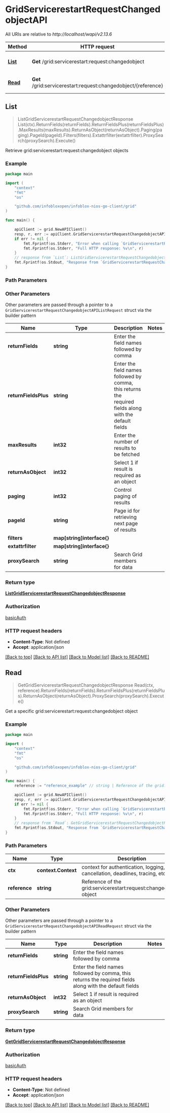 # GridServicerestartRequestChangedobjectAPI

All URIs are relative to *http://localhost/wapi/v2.13.6*

Method | HTTP request | Description
------------- | ------------- | -------------
[**List**](GridServicerestartRequestChangedobjectAPI.md#List) | **Get** /grid:servicerestart:request:changedobject | Retrieve grid:servicerestart:request:changedobject objects
[**Read**](GridServicerestartRequestChangedobjectAPI.md#Read) | **Get** /grid:servicerestart:request:changedobject/{reference} | Get a specific grid:servicerestart:request:changedobject object



## List

> ListGridServicerestartRequestChangedobjectResponse List(ctx).ReturnFields(returnFields).ReturnFieldsPlus(returnFieldsPlus).MaxResults(maxResults).ReturnAsObject(returnAsObject).Paging(paging).PageId(pageId).Filters(filters).Extattrfilter(extattrfilter).ProxySearch(proxySearch).Execute()

Retrieve grid:servicerestart:request:changedobject objects



### Example

```go
package main

import (
	"context"
	"fmt"
	"os"

	"github.com/infobloxopen/infoblox-nios-go-client/grid"
)

func main() {

	apiClient := grid.NewAPIClient()
	resp, r, err := apiClient.GridServicerestartRequestChangedobjectAPI.List(context.Background()).Execute()
	if err != nil {
		fmt.Fprintf(os.Stderr, "Error when calling `GridServicerestartRequestChangedobjectAPI.List``: %v\n", err)
		fmt.Fprintf(os.Stderr, "Full HTTP response: %v\n", r)
	}
	// response from `List`: ListGridServicerestartRequestChangedobjectResponse
	fmt.Fprintf(os.Stdout, "Response from `GridServicerestartRequestChangedobjectAPI.List`: %v\n", resp)
}
```

### Path Parameters



### Other Parameters

Other parameters are passed through a pointer to a `GridServicerestartRequestChangedobjectAPIListRequest` struct via the builder pattern


Name | Type | Description  | Notes
------------- | ------------- | ------------- | -------------
**returnFields** | **string** | Enter the field names followed by comma | 
**returnFieldsPlus** | **string** | Enter the field names followed by comma, this returns the required fields along with the default fields | 
**maxResults** | **int32** | Enter the number of results to be fetched | 
**returnAsObject** | **int32** | Select 1 if result is required as an object | 
**paging** | **int32** | Control paging of results | 
**pageId** | **string** | Page id for retrieving next page of results | 
**filters** | **map[string]interface{}** |  | 
**extattrfilter** | **map[string]interface{}** |  | 
**proxySearch** | **string** | Search Grid members for data | 

### Return type

[**ListGridServicerestartRequestChangedobjectResponse**](ListGridServicerestartRequestChangedobjectResponse.md)

### Authorization

[basicAuth](../README.md#basicAuth)

### HTTP request headers

- **Content-Type**: Not defined
- **Accept**: application/json

[[Back to top]](#) [[Back to API list]](../README.md#documentation-for-api-endpoints)
[[Back to Model list]](../README.md#documentation-for-models)
[[Back to README]](../README.md)


## Read

> GetGridServicerestartRequestChangedobjectResponse Read(ctx, reference).ReturnFields(returnFields).ReturnFieldsPlus(returnFieldsPlus).ReturnAsObject(returnAsObject).ProxySearch(proxySearch).Execute()

Get a specific grid:servicerestart:request:changedobject object



### Example

```go
package main

import (
	"context"
	"fmt"
	"os"

	"github.com/infobloxopen/infoblox-nios-go-client/grid"
)

func main() {
	reference := "reference_example" // string | Reference of the grid:servicerestart:request:changedobject object

	apiClient := grid.NewAPIClient()
	resp, r, err := apiClient.GridServicerestartRequestChangedobjectAPI.Read(context.Background(), reference).Execute()
	if err != nil {
		fmt.Fprintf(os.Stderr, "Error when calling `GridServicerestartRequestChangedobjectAPI.Read``: %v\n", err)
		fmt.Fprintf(os.Stderr, "Full HTTP response: %v\n", r)
	}
	// response from `Read`: GetGridServicerestartRequestChangedobjectResponse
	fmt.Fprintf(os.Stdout, "Response from `GridServicerestartRequestChangedobjectAPI.Read`: %v\n", resp)
}
```

### Path Parameters


Name | Type | Description  | Notes
------------- | ------------- | ------------- | -------------
**ctx** | **context.Context** | context for authentication, logging, cancellation, deadlines, tracing, etc.
**reference** | **string** | Reference of the grid:servicerestart:request:changedobject object | 

### Other Parameters

Other parameters are passed through a pointer to a `GridServicerestartRequestChangedobjectAPIReadRequest` struct via the builder pattern


Name | Type | Description  | Notes
------------- | ------------- | ------------- | -------------
**returnFields** | **string** | Enter the field names followed by comma | 
**returnFieldsPlus** | **string** | Enter the field names followed by comma, this returns the required fields along with the default fields | 
**returnAsObject** | **int32** | Select 1 if result is required as an object | 
**proxySearch** | **string** | Search Grid members for data | 

### Return type

[**GetGridServicerestartRequestChangedobjectResponse**](GetGridServicerestartRequestChangedobjectResponse.md)

### Authorization

[basicAuth](../README.md#basicAuth)

### HTTP request headers

- **Content-Type**: Not defined
- **Accept**: application/json

[[Back to top]](#) [[Back to API list]](../README.md#documentation-for-api-endpoints)
[[Back to Model list]](../README.md#documentation-for-models)
[[Back to README]](../README.md)

